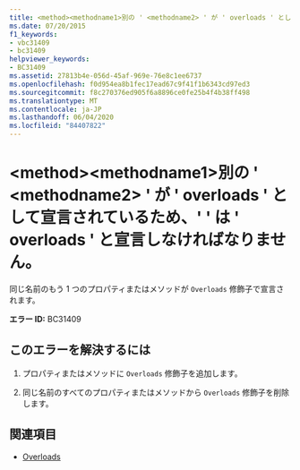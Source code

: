 ```yaml
---
title: <method><methodname1>別の ' <methodname2> ' が ' overloads ' として宣言されているため、' ' は ' overloads ' と宣言しなければなりません。
ms.date: 07/20/2015
f1_keywords:
- vbc31409
- bc31409
helpviewer_keywords:
- BC31409
ms.assetid: 27813b4e-056d-45af-969e-76e8c1ee6737
ms.openlocfilehash: f0d954ea8b1fec17ead67c9f41f1b6343cd97ed3
ms.sourcegitcommit: f8c270376ed905f6a8896ce0fe25b4f4b38ff498
ms.translationtype: MT
ms.contentlocale: ja-JP
ms.lasthandoff: 06/04/2020
ms.locfileid: "84407822"
---
```

# <a name="method-methodname1-must-be-declared-overloads-because-another-methodname2-is-declared-overloads"></a>\<method>\<methodname1>別の ' \<methodname2> ' が ' overloads ' として宣言されているため、' ' は ' overloads ' と宣言しなければなりません。
同じ名前のもう 1 つのプロパティまたはメソッドが `Overloads` 修飾子で宣言されます。  
  
 **エラー ID:** BC31409  
  
## <a name="to-correct-this-error"></a>このエラーを解決するには  
  
1. プロパティまたはメソッドに `Overloads` 修飾子を追加します。  
  
2. 同じ名前のすべてのプロパティまたはメソッドから `Overloads` 修飾子を削除します。  
  
## <a name="see-also"></a>関連項目

- [Overloads](../language-reference/modifiers/overloads.md)

